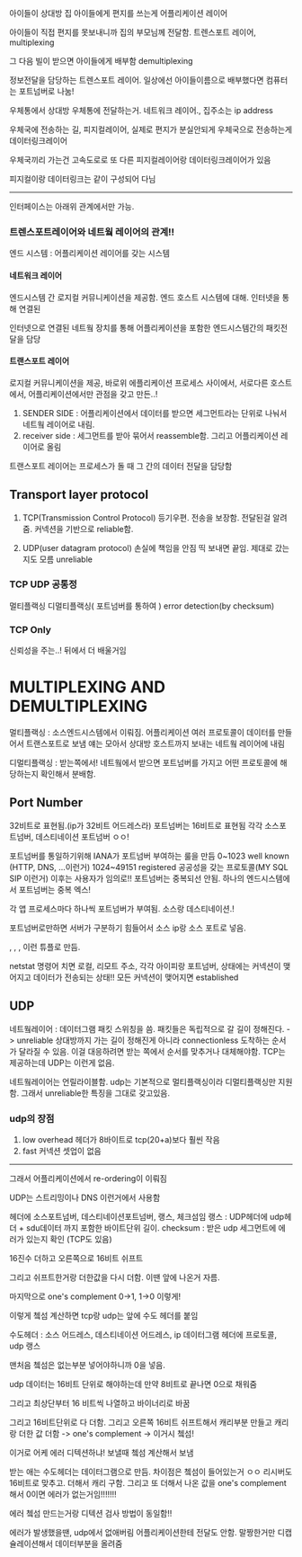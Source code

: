 아이들이 상대방 집 아이들에게 편지를 쓰는게 어플리케이션 레이어

아이들이 직접 편지를 못보내니까 집의 부모님께 전달함. 트렌스포트 레이어, multiplexing

그 다음 빌이 받으면 아이들에게 배부함 demultiplexing

정보전달을 담당하는 트렌스포트 레이어. 일상에선 아이들이름으로 배부했다면 컴퓨터는 포트넘버로 나눔!

우체통에서 상대방 우체통에 전달하는거. 네트워크 레이어., 집주소는 ip address

우체국에 전송하는 길, 피지컬레이어, 실제로 편지가 분실안되게 우체국으로 전송하는게 데이터링크레이어

우체국끼리 가는건 고속도로로 또 다른 피지컬레이어랑 데이터링크레이어가 있음

피지컬이랑 데이터링크는 같이 구성되어 다님

---

인터페이스는 아래위 관계에서만 가능.

### 트렌스포트레이어와 네트웤 레이어의 관계!!

엔드 시스템 : 어플리케이션 레이어를 갖는 시스템

#### 네트워크 레이어

엔드시스템 간 로지컬 커뮤니케이션을 제공함. 엔드 호스트 시스템에 대해. 인터넷을 통해 연결된

인터넷으로 연결된 네트웤 장치를 통해 어플리케이션을 포함한 엔드시스템간의 패킷전달을 담당

#### 트랜스포트 레이어

로지컬 커뮤니케이션을 제공, 바로위 에플리케이션 프로세스 사이에서, 서로다른 호스트에서, 어플리케이션에서만 관점을 갖고 만든..!

1. SENDER SIDE : 어플리케이션에서 데이터를 받으면 세그먼트라는 단위로 나눠서 네트웤 레이어로 내림.
2. receiver side : 세그먼트를 받아 묶어서 reassemble함. 그리고 어플리케이션 레이어로 올림

트랜스포트 레이어는 프로세스가 돌 때 그 간의 데이터 전달을 담당함

## Transport layer protocol

1. TCP(Transmission Control Protocol)
   등기우편.
   전송을 보장함.
   전달된걸 알려줌.
   커넥션을 기반으로 reliable함.

2. UDP(user datagram protocol)
   손실에 책임을 안짐
   띡 보내면 끝임.
   제대로 갔는지도 모름
   unreliable

### TCP UDP 공통정

멀티플랙싱 디멀티플랙싱( 포트넘버를 통하여 )
error detection(by checksum)

### TCP Only

신뢰성을 주는..! 뒤에서 더 배울거임

# MULTIPLEXING AND DEMULTIPLEXING

멀티플랙싱 : 소스엔드시스템에서 이뤄짐. 어플리케이션 여러 프로토콜이 데이터를 만들어서 트랜스포트로 보냄
얘는 모아서 상대방 호스트까지 보내는 네트웤 레이어에 내림

디멀티플랙싱 : 받는쪽에서! 네트웤에서 받으면 포트넘버를 가지고 어떤 프로토콜에 해당하는지 확인해서 분배함.

## Port Number

32비트로 표현됨.(ip가 32비트 어드레스라)
포트넘버는 16비트로 표현됨 각각 소스포트넘버, 데스티네이션 포트넘버 ㅇㅇ!

포트넘버를 통일하기위해 IANA가 포트넘버 부여하는 룰을 만듬
0~1023 well known (HTTP, DNS, ...이런거)
1024~49151 registered 공공성을 갖는 프로토콜(MY SQL SIP 이런거)
이후는 사용자가 임의로!!
포트넘버는 중복되선 안됨. 하나의 엔드시스템에서 포트넘버는 중복 엑스!

각 앱 프로세스마다 하나씩 포트넘버가 부여됨. 소스랑 데스티네이션.!

포트넘버로만하면 서버가 구분하기 힘들어서 소스 ip랑 소스 포트로 넣음.

<source IP addr>, <source port>, <dest IP addr>, <dest port> 이런 튜플로 만듬.

netstat 명령어 치면
로컬, 리모트 주소, 각각 아이피랑 포트넘버, 상태에는 커넥션이 맺어지고 데이터가 전송되는 상태!!
모든 커넥션이 맺어지면 established

## UDP

네트웤레이어 : 데이터그램 패킷 스위칭을 씀.
패킷들은 독립적으로 갈 길이 정해진다. -> unreliable
상대방까지 가는 길이 정해진게 아니라 connectionless
도착하는 순서가 달라질 수 있음.
이걸 대응하려면 받는 쪽에서 순서를 맞추거나 대체해야함.
TCP는 제공하는데 UDP는 이런게 없음.

네트웤레이어는 언릴라이블함.
udp는 기본적으로 멀티플랙싱이라 디멀티플랙싱만 지원함. 그래서 unreliable한 특징을 그대로 갖고있음.

### udp의 장점

1. low overhead
   헤더가 8바이트로 tcp(20+a)보다 훨씬 작음
2. fast
   커넥션 셋업이 없음

---

그래서 어플리케이션에서 re-ordering이 이뤄짐

UDP는 스트리밍이나 DNS 이런거에서 사용함

헤더에 소스포트넘버, 데스티네이션포트넘버, 랭스, 체크섬임
랭스 : UDP헤더에 udp헤더 + sdu데이터 까지 포함한 바이트단위 길이.
checksum : 받은 udp 세그먼트에 에러가 있는지 확인 (TCP도 있음)

16진수 더하고 오른쪽으로 16비트 쉬프트

그리고 쉬프트한거랑 더한값을 다시 더함. 이땐 앞에 나온거 자름.

마지막으로 one's complement 0->1, 1->0 이렇게!

이렇게 쳌섬 계산하면 tcp랑 udp는 앞에 수도 헤더를 붙임

수도헤더 : 소스 어드레스, 데스티네이션 어드레스, ip 데이터그램 헤더에 프로토콜, udp 랭스

맨처음 쳌섬은 없는부분 넣어야하니까 0을 넣음.

udp 데이터는 16비트 단위로 해야하는데 만약 8비트로 끝나면 0으로 채워줌

그리고 최상단부터 16 비트씩 나열하고 바이너리로 바꿈

그리고 16비트단위로 다 더함. 그리고 오른쪽 16비트 쉬프트해서 캐리부분 만들고
캐리랑 더한 값 더함 -> one's complement -> 이거시 쳌섬!

이거로 어케 에러 디텍션하냐!
보낼때 쳌섬 계산해서 보냄

받는 애는 수도헤더는 데이터그램으로 만듬. 차이점은 쳌섬이 들어있는거 ㅇㅇ
리시버도 16비트로 맞추고. 더해서 캐리 구함. 그리고 또 더해서 나온 값을 one's complement해서 0이면 에러가 없는거임!!!!!!!

에러 쳌섬 만드는거랑 디텍션 검사 방법이 동일함!!

에러가 발생했을땐, udp에서 없애버림 어플리케이션한테 전달도 안함. 말짱한거만 디캡슐레이션해서 데이터부분을 올려줌
